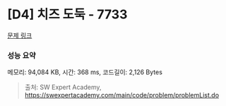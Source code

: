 # [D4] 치즈 도둑 - 7733 

[문제 링크](https://swexpertacademy.com/main/code/problem/problemDetail.do?contestProbId=AWrDOdQqRCUDFARG) 

### 성능 요약

메모리: 94,084 KB, 시간: 368 ms, 코드길이: 2,126 Bytes



> 출처: SW Expert Academy, https://swexpertacademy.com/main/code/problem/problemList.do